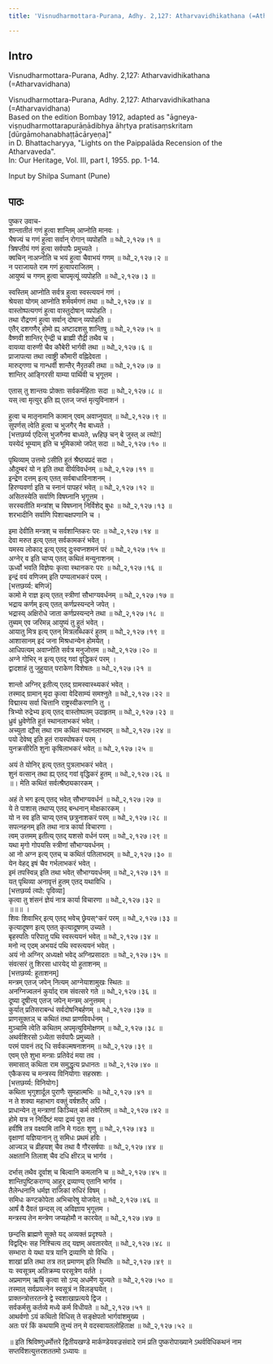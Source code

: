 ```yaml
---
title: 'Visnudharmottara-Purana, Adhy. 2,127: Atharvavidhikathana (=Atharvavidhana)'

---
```

## Intro
  
  
  
  
 Visnudharmottara-Purana, Adhy. 2,127: Atharvavidhikathana (=Atharvavidhana)   
  
  
  
  
Visnudharmottara-Purana, Adhy. 2,127: Atharvavidhikathana (=Atharvavidhana)  
Based on the edition Bombay 1912, adapted as "āgneya-viṣṇudharmottarapurāṇādibhya āhṛtya pratisaṃskritam [dūrgāmohanabhaṭṭācāryeṇa]"  
in D. Bhattacharyya, "Lights on the Paippalāda Recension of the Atharvaveda".  
In: Our Heritage, Vol. III, part I, 1955. pp. 1-14.  
  
  
Input by Shilpa Sumant (Pune)  
  
  
  
  


## पाठः
  
  
  
  
  
  
  
पुष्कर उवाच-  
शान्तातीतं गणं हुत्वा शान्तिम् आप्नोति मानवः   ।  
भैषज्यं च गणं हुत्वा सर्वान् रोगान् व्यपोहति  ॥ व्धो_२,१२७।१ ॥  
त्रिषप्तीयं गणं हुत्वा सर्वपापैः प्रमुच्यते  ।  
क्वचिन् नाअप्नोति च भयं हुत्वा चैवाभयं गणम्  ॥ व्धो_२,१२७।२ ॥  
न पराजायते राम गणं हुत्वापराजितम्  ।  
आयुष्यं च गणम् हुत्वा चापमृत्यूं व्यपोहति  ॥ व्धो_२,१२७।३ ॥  
  
स्वस्तिम् आप्नोति सर्वत्र हुत्वा स्वस्त्ययनं गणं  ।  
श्रेयसा योगम् आप्नोति शर्मवर्मगणं तथा  ॥ व्धो_२,१२७।४ ॥  
वास्तोष्पत्यगणं हुत्वा वास्तुदोषान् व्यपोहति  ।  
तथा रौद्रगणं हुत्वा सर्वान् दोषान् व्यपोहति ॥  
एतैर् दशगणैर् होमो ह्य् अष्टादशसु शान्तिषु  ॥ व्धो_२,१२७।५ ॥  
वैष्णवी शान्तिर् ऐन्द्री च ब्राह्मी रौद्री तथैव च  ।  
वायव्या वारुणी चैव कौबेरी भार्गवी तथा  ॥ व्धो_२,१२७।६ ॥  
प्राजापत्या तथा त्वाष्ट्री कौमारी वह्निदेवता  ।  
मारुद्गणा च गान्धर्वी शान्तैर् नैरृतकी तथा  ॥ व्धो_२,१२७।७ ॥  
शान्तिर् आङ्गिरसी याम्या पार्थिवी च भृगूत्तम  ।  
  
एतास् तु शान्तयः प्रोक्ताः सर्वकर्महिताः सदा  ॥ व्धो_२,१२७।८ ॥  
यस् त्वा मृत्युर् इति ह्य् एतज् जप्तं मृत्युविनाशनं  ।  
  
हुत्वा च मातृनामानि कामान् एवम् अवाप्नुयात्  ॥ व्धो_२,१२७।९ ॥  
सुपर्णस् त्वेति हुत्वा च भुजगैर् नैव बाध्यते  ।  
[भत्तछर्य्य एदित्स् भुजगैनव बाध्यते, wहिछ् चन् बे जुस्त् अ त्य्पो!]  
यस्येदं भूम्याम् इति च भूमिकामो जपेत् सदा  ॥ व्धो_२,१२७।१० ॥  
  
पृथिव्याम् उत्तमो ऽसीति हुतं श्रैष्ठ्यप्रदं सदा  ।  
औदुम्बरं यो न इति तथा वीर्यविवर्धनम्  ॥ व्धो_२,१२७।११ ॥  
इन्द्रेण दत्तम् इत्य् एतत् सर्वबाधाविनाशनम्  ।  
हिरण्यवर्णा इति च स्नानं पापहरं भवेत्  ॥ व्धो_२,१२७।१२ ॥  
असितस्येति सर्वाणि विषघ्नानि भृगूत्तम  ।  
सरस्वतीति मन्त्रांश् च विषघ्नान् निर्विशेद् बुधः  ॥ व्धो_२,१२७।१३ ॥  
शरभादीनि सर्वाणि पिशाचक्षपणानि च  ।  
  
इमा देवीति मन्त्रश् च सर्वशान्तिकरः परः  ॥ व्धो_२,१२७।१४ ॥  
देवा मरुत इत्य् एतत् सर्वकामकरं भवेत्  ।  
यमस्य लोकाद् इत्य् एतद् दुःस्वप्नशमनं परं  ॥ व्धो_२,१२७।१५ ॥  
अग्नेर् व इति चाप्य् एतत् कथितं मन्युनाशनम्  ।  
ऊर्ध्वो भवति विज्ञेयः कृत्वा स्थानकरः परः  ॥ व्धो_२,१२७।१६ ॥  
इन्द्रं वयं वणिजम् इति पण्यलाभकरं परम्  ।  
[भत्तछर्य्य: बणिजं]  
कामो मे राज्ञ इत्य् एतत् स्त्रीणां सौभाग्यवर्धनम्  ॥ व्धो_२,१२७।१७ ॥  
भद्राय कर्णम् इत्य् एतत् कर्णप्रस्यन्दने जपेत्  ।  
भद्रास्य् अक्षिरोधे जाता कर्णप्रस्यन्दने तथा  ॥ व्धो_२,१२७।१८ ॥  
तुब्यम् एव जरिमन्न् आयुष्यं तु हुतं भवेत्  ।  
आयातु मित्र इत्य् एतन् मित्रलब्धिकरं हुतम्  ॥ व्धो_२,१२७।१९ ॥  
आशासानम् इदं जना मिश्रधान्येन होमयेत्  ।  
आधिपत्यम् अवाप्नोति सर्वत्र मनुजोत्तम  ॥ व्धो_२,१२७।२० ॥  
अग्ने गोभिर् न इत्य् एतद् गवां वृद्धिकरं परम्  ।  
द्वादशाहं तु जुहुयात् पराकेण विशेषतः  ॥ व्धो_२,१२७।२१ ॥  
  
शान्तो अग्निर् इतीत्य् एतद् ग्रामस्वास्थ्यकरं भवेत्  ।  
तस्माद् ग्रामान् मृदा कृत्वा वेदिसाम्यं समश्नुते  ॥ व्धो_२,१२७।२२ ॥  
विद्मास्य सर्वा चित्तानि राष्ट्रस्वीकरणानि तु  ।  
त्रिभ्यो रुद्रेभ्य इत्य् एतद् वास्तोष्पतम् उदाहृतम्  ॥ व्धो_२,१२७।२३ ॥  
ध्रुवं ध्रुवेणेति हुतं स्थानलाभकरं भवेत्  ।  
अच्युता द्यौस् तथा राम कथितं स्थानलाभदम्  ॥ व्धो_२,१२७।२४ ॥  
पयो देवेष्व् इति हुतं रायस्पोषकरं परम्  ।  
युनक्रसीरेति शुना कृषिलाभकरं भवेत्  ॥ व्धो_२,१२७।२५ ॥  
  
अयं ते योनिर् इत्य् एतत् पुत्रलाभकरं भवेत्  ।  
शुनं वत्सान् तथा ह्य् एतद् गवां वृद्धिकरं हुतम्  ॥ व्धो_२,१२७।२६ ॥  
॥। मेति कथितं सर्वत्श्रैष्ठ्यकारकम्  ।  
  
अहं ते भग इत्य् एतद् भवेत् सौभाग्यवर्धनं  ॥ व्धो_२,१२७।२७ ॥  
ये ते पाशास् तथाप्य् एतद् बन्धनान् मोक्षकारकम्  ।  
यो न स्व इति चाप्य् एतच् छत्रुनाशकरं परम्  ॥ व्धो_२,१२७।२८ ॥  
सपत्नहनम् इति तथा नात्र कार्या विचारणा  ।  
त्वम् उत्तमम् इतीत्य् एतद् यशसो वर्धनं परम्  ॥ व्धो_२,१२७।२९ ॥  
यथा मृगो गोपयसि स्त्रीणां सौभाग्यवर्धनम्  ।  
आ नो अग्न इत्य् एतच् च कथितं पतिलाभदम्  ॥ व्धो_२,१२७।३० ॥  
येन वेहद् इषं चैव गर्भलाभकरं भवेत्  ।  
इमं तपस्विन्न् इति तथा भवेत् सौभाग्यवर्धनम्  ॥ व्धो_२,१२७।३१ ॥  
यत् पृथिव्या अनावृत्तं हुतम् एतद् यथाविधि  ।  
[भत्तछर्य्य त्य्पो: पृविव्या]  
कृत्वा तु शंसनं ज्ञेयं नात्र कार्या विचारणा  ॥ व्धो_२,१२७।३२ ॥  
॥॥॥  ।  
शिवः शिवाभिर् इत्य् एतद् भवेच् छ्रेयस्^करं परम्  ॥ व्धो_२,१२७।३३ ॥  
कृत्यादूषण इत्य् एतत् कृत्यादूषणम् उच्यते  ।  
बृहस्पतिः परिपातु पथि स्वस्त्ययनं भवेत्  ॥ व्धो_२,१२७।३४ ॥  
मनो न्व् एदम् अभयदं पथि स्वस्त्ययनं भवेत्  ।  
अयं नो अग्निर् अध्यक्षो भवेद् अग्निप्रसादतः  ॥ व्धो_२,१२७।३५ ॥  
संवत्सरं तु शिरसा धारयेद् यो हुताशनम् ॥  
[भत्तछर्य्य: हूताशनम्]  
मन्त्रम् एतज् जपेन् नित्यम् आग्नेयाशामुखः स्थितः ॥  
अनग्निज्वलनं कुर्याद् राम संवत्सरे गते  ॥ व्धो_२,१२७।३६ ॥  
दूष्या दूषीत्त्य् एतज् जपेन् मन्त्रम् अनुत्तमम्  ।  
कुर्यात् प्रतिसराबन्धं सर्वदोषनिबर्हणम्  ॥ व्धो_२,१२७।३७ ॥  
प्राणसूक्तञ् च कथितं तथा प्राणविवर्धनम्  ।  
मुञ्चामि त्वेति कथितम् अपमृत्युविमोक्षणम्  ॥ व्धो_२,१२७।३८ ॥  
अथर्वशिरसो ऽध्येता सर्वपापैः प्रमुच्यते  ।  
परमं पावनं तद् धि सर्वकल्मषनाशनम्  ॥ व्धो_२,१२७।३९ ॥  
एवम् एते शुभा मन्त्राः प्रतिवेदं मया तव  ।  
समासात् कथिता राम समुद्धृत्य प्रधानतः  ॥ व्धो_२,१२७।४० ॥  
एकैकस्य च मन्त्रस्य विनियोगाः सहस्रशः  ।  
[भत्तछर्य्य: विनियोगः]  
कथिता भृगुशार्दूल पुराणैः सुमहात्मभिः  ॥ व्धो_२,१२७।४१ ॥  
न ते शक्या महाभाग वक्तुं वर्षशतैर् अपि  ।  
प्राधान्येन तु मन्त्राणां किञ्चित् कर्म तवेरितम्  ॥ व्धो_२,१२७।४२ ॥  
होमे यत्र न निर्दिष्टं मया द्रव्यं पुरा तव  ।  
हवींषि तत्र वक्ष्यामि तानि मे गदतः शृणु  ॥ व्धो_२,१२७।४३ ॥  
वृक्षाणां यज्ञियानान् तु समिधः प्रथमं हविः  ।  
आज्यञ् च व्रीहयश् चैव तथा वै गौरसर्षपाः  ॥ व्धो_२,१२७।४४ ॥  
अक्षतानि तिलाश् चैव दधि क्षीरञ् च भार्गव  ।  
  
दर्भास् तथैव दूर्वाश् च बिल्वानि कमलानि च  ॥ व्धो_२,१२७।४५ ॥  
शान्तिपुष्टिकराण्य् आहुर् द्रव्याण्य् एतानि भार्गव  ।  
तैलेन्धनानि धर्मज्ञ राजिकां रुधिरं विषम्  ।  
समिधः कण्टकोपेता अभिचारेषु योजयेत्  ॥ व्धो_२,१२७।४६ ॥  
आर्षं वै दैवतं छन्दस् त्व् अविज्ञाय भृगूत्तम  ।  
मन्त्रस्य तेन मन्त्रेण जप्यहोमौ न कारयेत्  ॥ व्धो_२,१२७।४७ ॥  
  
छन्दसि ब्राह्मणे सूक्ते यद् अव्यक्तं प्रदृश्यते  ।  
विद्वद्भिः सह निश्चित्य तद् यज्ञम् अवतारयेत्  ॥ व्धो_२,१२७।४८ ॥  
सम्भारा ये यथा यत्र यानि द्रव्याणि यो विधिः  ।  
शाखां प्रति तथा तत्र तत् प्रमाणम् इति स्थितिः  ॥ व्धो_२,१२७।४९ ॥  
यः स्वसूत्रम् अतिक्रम्य परसूत्रेण वर्तते  ।  
अप्रमाणम् ऋषिं कृत्वा सो ऽप्य् अधर्मेण युज्यते  ॥ व्धो_२,१२७।५० ॥  
तस्मात् सर्वप्रयत्नेन स्वसूत्रं न विलङ्घयेत्  ।  
प्राक्तन्त्रोत्तरतन्त्रे द्वे स्वशाखाप्रत्यये द्विज  ।  
सर्वकर्मसु कर्तव्ये मध्ये कर्म विधीयते  ॥ व्धो_२,१२७।५१ ॥  
आथर्वणो ऽयं कथितो विधिस् ते सङ्क्षेपतो भार्गवांशमुख्य  ।  
अतः परं किं कथयामि तुभ्यं तन् मे वदस्वायतलोहिताक्ष  ॥ व्धो_२,१२७।५२ ॥  
  
  
॥ इति श्रिविष्णुधर्मोत्तरे द्वितीयखण्डे मार्कण्डेयवज्रसंवादे रामं प्रति पुष्करोपाख्याने ऽथर्वविधिकथनं नाम सप्तविंशत्युत्तरशततमो ऽध्यायः ॥  
  
  
  
  
  
